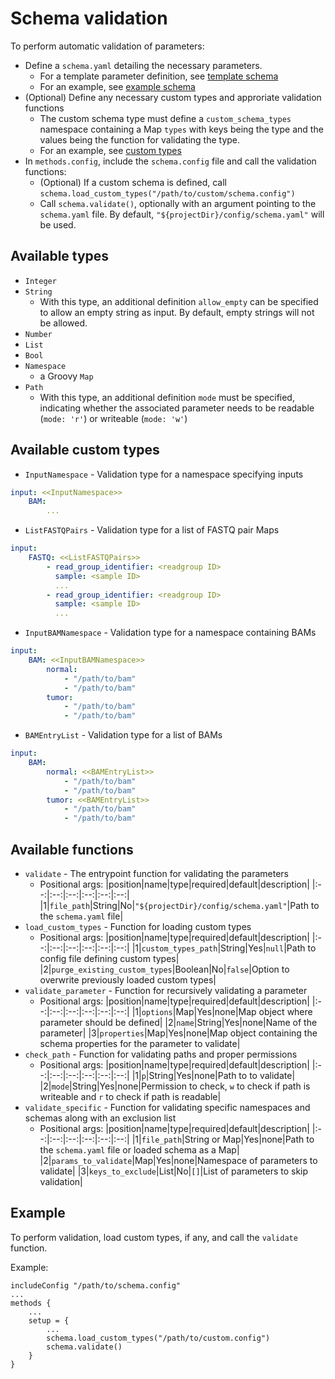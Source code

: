 # Schema validation

To perform automatic validation of parameters:
- Define a `schema.yaml` detailing the necessary parameters.
    - For a template parameter definition, see [template schema](./schema_template.yaml)
    - For an example, see [example schema](./schema_example.yaml)
- (Optional) Define any necessary custom types and approriate validation functions
    - The custom schema type must define a `custom_schema_types` namespace containing a Map `types` with keys being the type and the values being the function for validating the type.
    - For an example, see [custom types](./custom_schema_types.config)
- In `methods.config`, include the `schema.config` file and call the validation functions:
    - (Optional) If a custom schema is defined, call `schema.load_custom_types("/path/to/custom/schema.config")`
    - Call `schema.validate()`, optionally with an argument pointing to the `schema.yaml` file. By default, `"${projectDir}/config/schema.yaml"` will be used.

## Available types
- `Integer`
- `String`
    - With this type, an additional definition `allow_empty` can be specified to allow an empty string as input. By default, empty strings will not be allowed.
- `Number`
- `List`
- `Bool`
- `Namespace`
    - a Groovy `Map`
- `Path`
    - With this type, an additional definition `mode` must be specified, indicating whether the associated parameter needs to be readable (`mode: 'r'`) or writeable (`mode: 'w'`)

## Available custom types
- `InputNamespace` - Validation type for a namespace specifying inputs
```YAML
input: <<InputNamespace>>
    BAM:
        ...
```
- `ListFASTQPairs` - Validation type for a list of FASTQ pair Maps
```YAML
input:
    FASTQ: <<ListFASTQPairs>>
        - read_group_identifier: <readgroup ID>
          sample: <sample ID>
          ...
        - read_group_identifier: <readgroup ID>
          sample: <sample ID>
          ...
```
- `InputBAMNamespace` - Validation type for a namespace containing BAMs
```YAML
input:
    BAM: <<InputBAMNamespace>>
        normal:
            - "/path/to/bam"
            - "/path/to/bam"
        tumor:
            - "/path/to/bam"
            - "/path/to/bam"
```
- `BAMEntryList` - Validation type for a list of BAMs
```YAML
input:
    BAM:
        normal: <<BAMEntryList>>
            - "/path/to/bam"
            - "/path/to/bam"
        tumor: <<BAMEntryList>>
            - "/path/to/bam"
            - "/path/to/bam"
```

## Available functions
- `validate` - The entrypoint function for validating the parameters
    - Positional args:
        |position|name|type|required|default|description|
        |:--:|:--:|:--:|:--:|:--:|:--:|
        |1|`file_path`|String|No|`"${projectDir}/config/schema.yaml"`|Path to the `schema.yaml` file|
- `load_custom_types` - Function for loading custom types
    - Positional args:
        |position|name|type|required|default|description|
        |:--:|:--:|:--:|:--:|:--:|:--:|
        |1|`custom_types_path`|String|Yes|`null`|Path to config file defining custom types|
        |2|`purge_existing_custom_types`|Boolean|No|`false`|Option to overwrite previously loaded custom types|
- `validate_parameter` - Function for recursively validating a parameter
    - Positional args:
        |position|name|type|required|default|description|
        |:--:|:--:|:--:|:--:|:--:|:--:|
        |1|`options`|Map|Yes|none|Map object where parameter should be defined|
        |2|`name`|String|Yes|none|Name of the parameter|
        |3|`properties`|Map|Yes|none|Map object containing the schema properties for the parameter to validate|
- `check_path` - Function for validating paths and proper permissions
    - Positional args:
        |position|name|type|required|default|description|
        |:--:|:--:|:--:|:--:|:--:|:--:|
        |1|`p`|String|Yes|none|Path to to validate|
        |2|`mode`|String|Yes|none|Permission to check, `w` to check if path is writeable and `r` to check if path is readable|
- `validate_specific` - Function for validating specific namespaces and schemas along with an exclusion list
    - Positional args:
        |position|name|type|required|default|description|
        |:--:|:--:|:--:|:--:|:--:|:--:|
        |1|`file_path`|String or Map|Yes|none|Path to the `schema.yaml` file or loaded schema as a Map|
        |2|`params_to_validate`|Map|Yes|none|Namespace of parameters to validate|
        |3|`keys_to_exclude`|List|No|`[]`|List of parameters to skip validation|

## Example

To perform validation, load custom types, if any, and call the `validate` function.

Example:
```Nextflow
includeConfig "/path/to/schema.config"
...
methods {
    ...
    setup = {
        ...
        schema.load_custom_types("/path/to/custom.config")
        schema.validate()
    }
}
```
